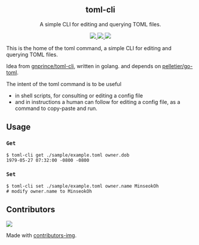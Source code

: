 <p align="center">
  <h2 align="center">toml-cli</h2>
  <p align="center">A simple CLI for editing and querying TOML files.</p>
</p>

<p align="center">
<a href="https://pkg.go.dev/github.com/MinseokOh/toml-cli" target="blank">
<img src="https://pkg.go.dev/badge/github.com/MinseokOh/toml-cli.svg"/>
</a>
<a href="https://github.com/MinseokOh/toml-cli/blob/master/LICENSE" target="blank">
<img src="https://img.shields.io/badge/licence-MIT-green?style=flat-square"/>
</a>
<a href="https://goreportcard.com/report/github.com/MinseokOh/toml-cli" target="blank">
<img src="https://goreportcard.com/badge/github.com/MinseokOh/toml-cli"/>
</a>  
</p>
This is the home of the toml command, a simple CLI for editing and querying TOML files.

Idea from [gnprince/toml-cli](https://github.com/gnprice/toml-cli), written in golang. and depends on [pelletier/go-toml](https://github.com/pelletier/go-toml).

The intent of the toml command is to be useful
- in shell scripts, for consulting or editing a config file
- and in instructions a human can follow for editing a config file, as a command to copy-paste and run.


## Usage

### `Get`
```shell
$ toml-cli get ./sample/example.toml owner.dob
1979-05-27 07:32:00 -0800 -0800
```

### `Set`
```shell
$ toml-cli set ./sample/example.toml owner.name MinseokOh
# modify owner.name to MinseokOh
```

## Contributors

<a href="https://github.com/MinseokOh/toml-cli/graphs/contributors">
  <img src="https://contrib.rocks/image?repo=MinseokOh/toml-cli" />
</a>

Made with [contributors-img](https://contrib.rocks).
